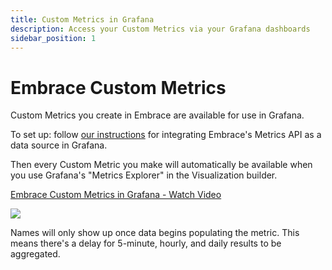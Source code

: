 ```yaml
---
title: Custom Metrics in Grafana
description: Access your Custom Metrics via your Grafana dashboards
sidebar_position: 1
---
```


# Embrace Custom Metrics 

Custom Metrics you create in Embrace are available for use in Grafana.

To set up: follow [our instructions](/embrace-api/grafana_integrations/) for integrating Embrace's Metrics API as a data source in Grafana.

Then every Custom Metric you make will automatically be available when you use Grafana's "Metrics Explorer" in the Visualization builder.

<div>
    <a href="https://www.loom.com/share/13877a04b6bb47409ea87bd702815da9">
      <p>Embrace Custom Metrics in Grafana - Watch Video</p>
    </a>
    <a href="https://www.loom.com/share/13877a04b6bb47409ea87bd702815da9">
      <img style="max-width:300px;" src="https://cdn.loom.com/sessions/thumbnails/13877a04b6bb47409ea87bd702815da9-with-play.gif">
    </a>
  </div>



Names will only show up once data begins populating the metric.  This means there's a delay for 5-minute, hourly, and daily results to be aggregated.
